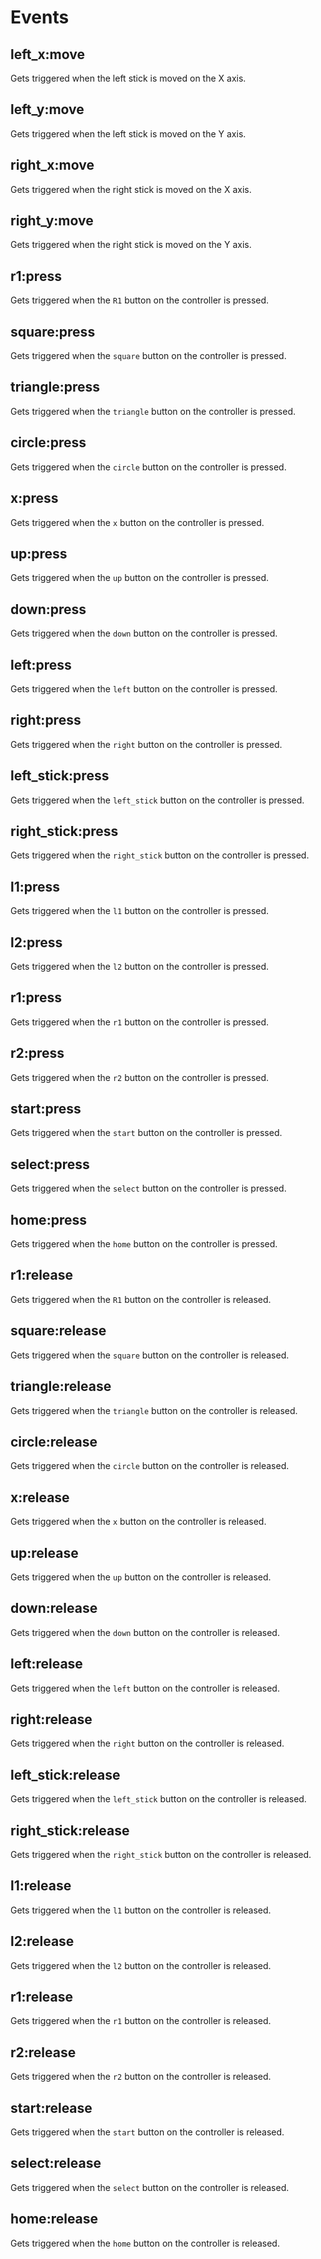 # Events

## left_x:move

Gets triggered when the left stick is moved on the X axis.

## left_y:move

Gets triggered when the left stick is moved on the Y axis.

## right_x:move

Gets triggered when the right stick is moved on the X axis.

## right_y:move

Gets triggered when the right stick is moved on the Y axis.

## r1:press

Gets triggered when the `R1` button on the controller is pressed.

## square:press

Gets triggered when the `square` button on the controller is pressed.

## triangle:press

Gets triggered when the `triangle` button on the controller is pressed.

## circle:press

Gets triggered when the `circle` button on the controller is pressed.

## x:press

Gets triggered when the `x` button on the controller is pressed.

## up:press

Gets triggered when the `up` button on the controller is pressed.

## down:press

Gets triggered when the `down` button on the controller is pressed.

## left:press

Gets triggered when the `left` button on the controller is pressed.

## right:press

Gets triggered when the `right` button on the controller is pressed.

## left_stick:press

Gets triggered when the `left_stick` button on the controller is pressed.

## right_stick:press

Gets triggered when the `right_stick` button on the controller is pressed.

## l1:press

Gets triggered when the `l1` button on the controller is pressed.

## l2:press

Gets triggered when the `l2` button on the controller is pressed.

## r1:press

Gets triggered when the `r1` button on the controller is pressed.

## r2:press

Gets triggered when the `r2` button on the controller is pressed.

## start:press

Gets triggered when the `start` button on the controller is pressed.

## select:press

Gets triggered when the `select` button on the controller is pressed.

## home:press

Gets triggered when the `home` button on the controller is pressed.

## r1:release

Gets triggered when the `R1` button on the controller is released.

## square:release

Gets triggered when the `square` button on the controller is released.

## triangle:release

Gets triggered when the `triangle` button on the controller is released.

## circle:release

Gets triggered when the `circle` button on the controller is released.

## x:release

Gets triggered when the `x` button on the controller is released.

## up:release

Gets triggered when the `up` button on the controller is released.

## down:release

Gets triggered when the `down` button on the controller is released.

## left:release

Gets triggered when the `left` button on the controller is released.

## right:release

Gets triggered when the `right` button on the controller is released.

## left_stick:release

Gets triggered when the `left_stick` button on the controller is released.

## right_stick:release

Gets triggered when the `right_stick` button on the controller is released.

## l1:release

Gets triggered when the `l1` button on the controller is released.

## l2:release

Gets triggered when the `l2` button on the controller is released.

## r1:release

Gets triggered when the `r1` button on the controller is released.

## r2:release

Gets triggered when the `r2` button on the controller is released.

## start:release

Gets triggered when the `start` button on the controller is released.

## select:release

Gets triggered when the `select` button on the controller is released.

## home:release

Gets triggered when the `home` button on the controller is released.
